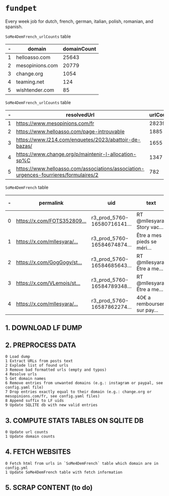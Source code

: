 # `fundpet`

Every week job for dutch, french,  german, italian, polish, romanian, and spanish.

`SoMe4DemFrench_urlCounts` table

| - | domain          | domainCount |
|---| --------------- | ----------- |
| 1 | helloasso.com   | 25643       |
| 2 | mesopinions.com | 20779       |
| 3 | change.org      | 1054        |
| 4 | teaming.net     | 124         |
| 5 | wishtender.com  | 85          |

`SoMe4DemFrench_urlCounts` table

| - | resolvedUrl                                                                            | urlCount |
|---| -------------------------------------------------------------------------------------- | -------- |
| 1 | https://www.mesopinions.com/fr                                                         | 28239    |
| 2 | https://www.helloasso.com/page-introuvable                                             | 1885     |
| 3 | https://www.l214.com/enquetes/2023/abattoir-de-bazas/                                  | 1655     |
| 4 | https://www.change.org/p/maintenir-l-allocation-sp%C                                   | 1347     |
| 5 | https://www.helloasso.com/associations/association-urgences-fourrieres/formulaires/2   | 782      |

`SoMe4DemFrench` table

| - | permalink                 | uid                       | text                      | resolvedUrl               | platform | query          | domain   | date                     | fetched | fetchDate | -htmlPath | scrapped |
| - | ------------------------- | ------------------------- | ------------------------- | ------------------------- | -------- | -------------- | -------- | ------------------------ | ------- | --------- | -------- | --------- |
| 0 | https://x.com/FOTS352809… | r3_prod_5760-16580716141… | RT @mllesyara: Story vac… | https://support.verse.me… | twitter  | SoMe4DemFrench | verse.me | 2023-05-15T11:27:32.000Z | 0       | 0         | <empty>  | 0         |
| 1 | https://x.com/mllesyara/… | r3_prod_5760-16584674874… | Être a mes pieds se méri… | https://support.verse.me… | twitter  | SoMe4DemFrench | verse.me | 2023-05-16T13:40:36.000Z | 0       | 0         | <empty>  | 0         |
| 2 | https://x.com/GogGogy/st… | r3_prod_5760-16584685643… | RT @mllesyara: Être a me… | https://support.verse.me… | twitter  | SoMe4DemFrench | verse.me | 2023-05-16T13:44:53.000Z | 0       | 0         | <empty>  | 0         |
| 3 | https://x.com/VLemois/st… | r3_prod_5760-16584789348… | RT @mllesyara: Être a me… | https://support.verse.me… | twitter  | SoMe4DemFrench | verse.me | 2023-05-16T14:26:05.000Z | 0       | 0         | <empty>  | 0         |
| 4 | https://x.com/mllesyara/… | r3_prod_5760-16587862274… | 40€ a rembourser sur pay… | https://support.verse.me… | twitter  | SoMe4DemFrench | verse.me | 2023-05-17T10:47:10.000Z | 0       | 0         | <empty>  | 0         |



## 1. DOWNLOAD LF DUMP

## 2. PREPROCESS DATA
 
```
0 Load dump
1 Extract URLs from posts text
2 Explode list of found urls
3 Remove bad formatted urls (empty and typos)
4 Resolve urls
5 Get domain names
6 Remove entries from unwanted domains (e.g.: instagram or paypal, see config.yaml file)
7 Drop entries exactly equal to their domain (e.g.: change.org or mesopinions.com/fr, see config.yaml files)
8 Append suffix to LF uids
9 Update SQLITE db with new valid entries
```

## 3. COMPUTE STATS TABLES ON SQLITE DB

```
0 Update url counts
1 Update domain counts
```

## 4. FETCH WEBSITES


```
0 Fetch html from urls in `SoMe4DemFrench` table which domain are in config.yml
1 Update SoMe4DemFrench table with fetch information
```
## 5. SCRAP CONTENT (to do)
